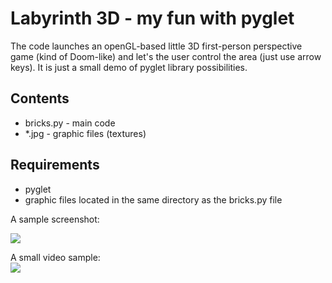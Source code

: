 # Labyrinth 3D - my fun with pyglet

The code launches an openGL-based little 3D first-person perspective game (kind of Doom-like) and let's the user control the area (just use arrow keys). It is just a small demo of pyglet library possibilities.

## Contents
- bricks.py - main code
- \*.jpg - graphic files (textures)

## Requirements
- pyglet
- graphic files located in the same directory as the bricks.py file

A sample screenshot:

![](https://user-images.githubusercontent.com/23619663/31903344-209735e4-b828-11e7-855b-6a31830d5e8b.png)

A small video sample:<br>
[![](https://j.gifs.com/kZZMGr.gif)](https://www.instagram.com/p/BQ-8ubDDTNi)
